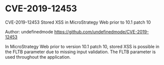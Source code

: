 # CVE-2019-12453
CVE-2019-12453 Stored XSS in MicroStrategy Web prior to 10.1 patch 10

Author: undefinedmode https://github.com/undefinedmode/CVE-2019-12453

In MicroStrategy Web prior to version 10.1 patch 10, stored XSS is possible in the FLTB parameter due to missing input validation. 
The FLTB parameter is used throughout the application.

